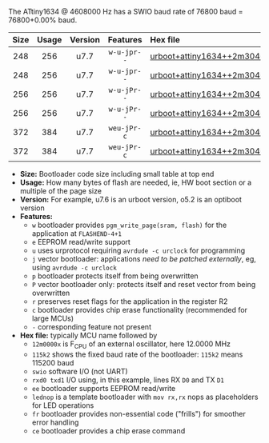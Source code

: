 The ATtiny1634 @ 4608000 Hz has a SWIO baud rate of 76800 baud = 76800+0.00% baud.

|Size|Usage|Version|Features|Hex file|
|:-:|:-:|:-:|:-:|:--|
|248|256|u7.7|`w-u-jpr--`|[urboot+attiny1634++2m3040x+++38k4_swio_rxa7_txb0_lednop.hex](https://raw.githubusercontent.com/stefanrueger/urboot.hex/main/mcus/attiny1634/external_oscillator/fcpu++2m3040_Hz/br+++38k4_bps/urboot+attiny1634++2m3040x+++38k4_swio_rxa7_txb0_lednop.hex)|
|248|256|u7.7|`w-u-jpr--`|[urboot+attiny1634++2m3040x+++38k4_swio_rxb1_txb2_lednop.hex](https://raw.githubusercontent.com/stefanrueger/urboot.hex/main/mcus/attiny1634/external_oscillator/fcpu++2m3040_Hz/br+++38k4_bps/urboot+attiny1634++2m3040x+++38k4_swio_rxb1_txb2_lednop.hex)|
|256|256|u7.7|`w-u-jPr--`|[urboot+attiny1634++2m3040x+++38k4_swio_rxa7_txb0.hex](https://raw.githubusercontent.com/stefanrueger/urboot.hex/main/mcus/attiny1634/external_oscillator/fcpu++2m3040_Hz/br+++38k4_bps/urboot+attiny1634++2m3040x+++38k4_swio_rxa7_txb0.hex)|
|256|256|u7.7|`w-u-jPr--`|[urboot+attiny1634++2m3040x+++38k4_swio_rxb1_txb2.hex](https://raw.githubusercontent.com/stefanrueger/urboot.hex/main/mcus/attiny1634/external_oscillator/fcpu++2m3040_Hz/br+++38k4_bps/urboot+attiny1634++2m3040x+++38k4_swio_rxb1_txb2.hex)|
|372|384|u7.7|`weu-jPr-c`|[urboot+attiny1634++2m3040x+++38k4_swio_rxa7_txb0_ee_lednop_fr_ce.hex](https://raw.githubusercontent.com/stefanrueger/urboot.hex/main/mcus/attiny1634/external_oscillator/fcpu++2m3040_Hz/br+++38k4_bps/urboot+attiny1634++2m3040x+++38k4_swio_rxa7_txb0_ee_lednop_fr_ce.hex)|
|372|384|u7.7|`weu-jPr-c`|[urboot+attiny1634++2m3040x+++38k4_swio_rxb1_txb2_ee_lednop_fr_ce.hex](https://raw.githubusercontent.com/stefanrueger/urboot.hex/main/mcus/attiny1634/external_oscillator/fcpu++2m3040_Hz/br+++38k4_bps/urboot+attiny1634++2m3040x+++38k4_swio_rxb1_txb2_ee_lednop_fr_ce.hex)|

- **Size:** Bootloader code size including small table at top end
- **Usage:** How many bytes of flash are needed, ie, HW boot section or a multiple of the page size
- **Version:** For example, u7.6 is an urboot version, o5.2 is an optiboot version
- **Features:**
  + `w` bootloader provides `pgm_write_page(sram, flash)` for the application at `FLASHEND-4+1`
  + `e` EEPROM read/write support
  + `u` uses urprotocol requiring `avrdude -c urclock` for programming
  + `j` vector bootloader: applications *need to be patched externally*, eg, using `avrdude -c urclock`
  + `p` bootloader protects itself from being overwritten
  + `P` vector bootloader only: protects itself and reset vector from being overwritten
  + `r` preserves reset flags for the application in the register R2
  + `c` bootloader provides chip erase functionality (recommended for large MCUs)
  + `-` corresponding feature not present
- **Hex file:** typically MCU name followed by
  + `12m0000x` is F<sub>CPU</sub> of an external oscillator, here 12.0000 MHz
  + `115k2` shows the fixed baud rate of the bootloader: `115k2` means 115200 baud
  + `swio` software I/O (not UART)
  + `rxd0 txd1` I/O using, in this example, lines RX `D0` and TX `D1`
  + `ee` bootloader supports EEPROM read/write
  + `lednop` is a template bootloader with `mov rx,rx` nops as placeholders for LED operations
  + `fr` bootloader provides non-essential code ("frills") for smoother error handling
  + `ce` bootloader provides a chip erase command
